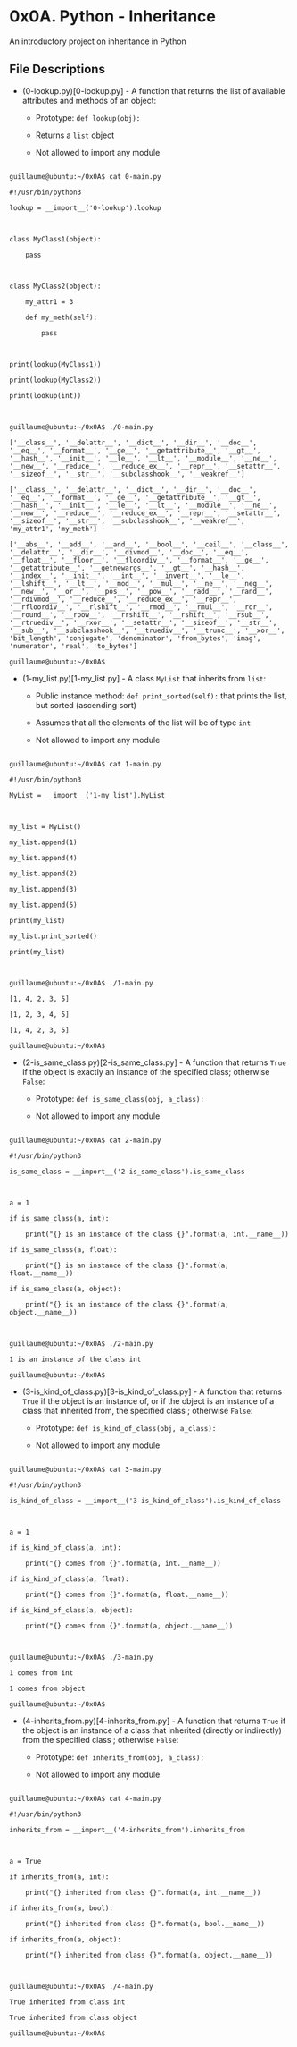 # 0x0A. Python - Inheritance

An introductory project on inheritance in Python

## File Descriptions

* (0-lookup.py)[0-lookup.py] - A function that returns the list of available attributes and methods of an object:

  * Prototype: `def lookup(obj):`

  * Returns a `list` object

  * Not allowed to import any module

```

guillaume@ubuntu:~/0x0A$ cat 0-main.py

#!/usr/bin/python3

lookup = __import__('0-lookup').lookup



class MyClass1(object):

    pass



class MyClass2(object):

    my_attr1 = 3

    def my_meth(self):

        pass



print(lookup(MyClass1))

print(lookup(MyClass2))

print(lookup(int))



guillaume@ubuntu:~/0x0A$ ./0-main.py

['__class__', '__delattr__', '__dict__', '__dir__', '__doc__', '__eq__', '__format__', '__ge__', '__getattribute__', '__gt__', '__hash__', '__init__', '__le__', '__lt__', '__module__', '__ne__', '__new__', '__reduce__', '__reduce_ex__', '__repr__', '__setattr__', '__sizeof__', '__str__', '__subclasshook__', '__weakref__']

['__class__', '__delattr__', '__dict__', '__dir__', '__doc__', '__eq__', '__format__', '__ge__', '__getattribute__', '__gt__', '__hash__', '__init__', '__le__', '__lt__', '__module__', '__ne__', '__new__', '__reduce__', '__reduce_ex__', '__repr__', '__setattr__', '__sizeof__', '__str__', '__subclasshook__', '__weakref__', 'my_attr1', 'my_meth']

['__abs__', '__add__', '__and__', '__bool__', '__ceil__', '__class__', '__delattr__', '__dir__', '__divmod__', '__doc__', '__eq__', '__float__', '__floor__', '__floordiv__', '__format__', '__ge__', '__getattribute__', '__getnewargs__', '__gt__', '__hash__', '__index__', '__init__', '__int__', '__invert__', '__le__', '__lshift__', '__lt__', '__mod__', '__mul__', '__ne__', '__neg__', '__new__', '__or__', '__pos__', '__pow__', '__radd__', '__rand__', '__rdivmod__', '__reduce__', '__reduce_ex__', '__repr__', '__rfloordiv__', '__rlshift__', '__rmod__', '__rmul__', '__ror__', '__round__', '__rpow__', '__rrshift__', '__rshift__', '__rsub__', '__rtruediv__', '__rxor__', '__setattr__', '__sizeof__', '__str__', '__sub__', '__subclasshook__', '__truediv__', '__trunc__', '__xor__', 'bit_length', 'conjugate', 'denominator', 'from_bytes', 'imag', 'numerator', 'real', 'to_bytes']

guillaume@ubuntu:~/0x0A$ 

```

* (1-my_list.py)[1-my_list.py] - A class `MyList` that inherits from `list`:

  * Public instance method: `def print_sorted(self):` that prints the list, but sorted (ascending sort)

  * Assumes that all the elements of the list will be of type `int`

  * Not allowed to import any module

```

guillaume@ubuntu:~/0x0A$ cat 1-main.py

#!/usr/bin/python3

MyList = __import__('1-my_list').MyList



my_list = MyList()

my_list.append(1)

my_list.append(4)

my_list.append(2)

my_list.append(3)

my_list.append(5)

print(my_list)

my_list.print_sorted()

print(my_list)



guillaume@ubuntu:~/0x0A$ ./1-main.py

[1, 4, 2, 3, 5]

[1, 2, 3, 4, 5]

[1, 4, 2, 3, 5]

guillaume@ubuntu:~/0x0A$ 

```

* (2-is_same_class.py)[2-is_same_class.py] - A function that returns `True` if the object is exactly an instance of the specified class; otherwise `False`:

  * Prototype: `def is_same_class(obj, a_class):`

  * Not allowed to import any module

```

guillaume@ubuntu:~/0x0A$ cat 2-main.py

#!/usr/bin/python3

is_same_class = __import__('2-is_same_class').is_same_class



a = 1

if is_same_class(a, int):

    print("{} is an instance of the class {}".format(a, int.__name__))

if is_same_class(a, float):

    print("{} is an instance of the class {}".format(a, float.__name__))

if is_same_class(a, object):

    print("{} is an instance of the class {}".format(a, object.__name__))



guillaume@ubuntu:~/0x0A$ ./2-main.py

1 is an instance of the class int

guillaume@ubuntu:~/0x0A$ 

```

* (3-is_kind_of_class.py)[3-is_kind_of_class.py] - A function that returns `True` if the object is an instance of, or if the object is an instance of a class that inherited from, the specified class ; otherwise `False`:

  * Prototype: `def is_kind_of_class(obj, a_class):`

  * Not allowed to import any module

```

guillaume@ubuntu:~/0x0A$ cat 3-main.py

#!/usr/bin/python3

is_kind_of_class = __import__('3-is_kind_of_class').is_kind_of_class



a = 1

if is_kind_of_class(a, int):

    print("{} comes from {}".format(a, int.__name__))

if is_kind_of_class(a, float):

    print("{} comes from {}".format(a, float.__name__))

if is_kind_of_class(a, object):

    print("{} comes from {}".format(a, object.__name__))



guillaume@ubuntu:~/0x0A$ ./3-main.py

1 comes from int

1 comes from object

guillaume@ubuntu:~/0x0A$ 

```

* (4-inherits_from.py)[4-inherits_from.py] - A function that returns `True` if the object is an instance of a class that inherited (directly or indirectly) from the specified class ; otherwise `False`:

  * Prototype: `def inherits_from(obj, a_class):`

  * Not allowed to import any module

```

guillaume@ubuntu:~/0x0A$ cat 4-main.py

#!/usr/bin/python3

inherits_from = __import__('4-inherits_from').inherits_from



a = True

if inherits_from(a, int):

    print("{} inherited from class {}".format(a, int.__name__))

if inherits_from(a, bool):

    print("{} inherited from class {}".format(a, bool.__name__))

if inherits_from(a, object):

    print("{} inherited from class {}".format(a, object.__name__))



guillaume@ubuntu:~/0x0A$ ./4-main.py

True inherited from class int

True inherited from class object

guillaume@ubuntu:~/0x0A$ 



```
